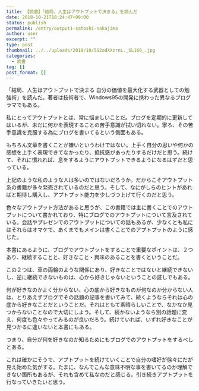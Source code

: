 ```yaml
---
title: 【読書】「結局、人生はアウトプットで決まる」を読んだ
date: 2018-10-21T18:24:47+09:00
status: publish
permalink: /entry/output1-satoshi-nakajima
author: user
excerpt: ""
type: post
thumbnail: ../../uploads/2018/10/512odXXzrnL._SL160_.jpg
categories:
  - 読書
tag: []
post_format: []
---
```


「結局、人生はアウトプットで決まる 自分の価値を最大化する武器としての勉強術」を読んだ。著者は技術者で、Windows95の開発に携わった異なるプログラマでもある。

私にとってアウトプットとは、常に悩ましいことだ。ブログを定期的に更新してはいるが、未だに何かを表現することの苦手意識が拭い切れない。寧ろ、その苦手意識を克服する為にブログを書いてるという側面もある。

もちろん文章を書くことが嫌いというわけではない。上手く自分の思いや何かの感想を上手く表現できてなかったり、抵抗感があったりするだけだと思う。続けて、それに慣れれば、息をするようにアウトプットできるようになるはずだと思っている。

上記のような私のような人は多いのではないだろうか。だからこそアウトプット系の書籍が多々発売されているのだと思う。そして、なにがしらのヒントがあればと期待し購入し、アプトプット能力を少しづつ上げて行くのだと思う。

色々なアウトプット方法があると思うが、この書籍では主に書くことでのアウトプットについて書かれており、特にブログでのアウトプットについて言及されている。会話やプレゼンでのアウトプットについての話もあるが、少なくとも私にはそれらはオマケで、あくまでもメインは書くことでのアプトプットのように感じた。

本書にあるように、ブログでアウトプットをすることで重要なポイントは、２つあり、継続することと、好きなこと・興味のあることを書くということだ。

この２つは、車の両輪のような関係にあり、好きなことではないと継続できないし、逆に継続できないものは、心から好きじゃないということの証しでもある。

何が好きなのかよく分からない、心の底から好きなものが何なのか分からない人は、とりあえずブログでその話題の記事を書いてみて、続くようならそれは心の底から好きなことだということだ。それはともて素晴らしいことで、なかなか見つからないことなので大切にしよう。そして、続かないようなら別の話題に変え、何度も色々やってみるのが良いだろう。続けていれば、いずれ好きなことが見つかるに違いないと本書にもある。

つまり、自分が何を好きなのか知るためにもブログでのアウトプットをするべしとある。

これは確かにそうで、アプトプットを続けていくことで自分の嗜好が徐々にだが見え始めた気がする。たまに、なんでこんな意味不明な事を書いてるのか理解できない箇所もあるが、それも含めて私なのだと感じる。引き続きアプトプットを行なっていきたいと思う。
